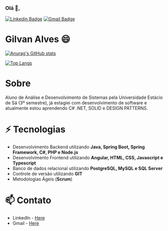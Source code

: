 ### Olá 👋,
[![Linkedin Badge](https://img.shields.io/badge/-Gilvan&#8208;Alves-blue?style=flat-square&logo=Linkedin&logoColor=white&link=https://www.linkedin.com/in/gilvan-alves-11ab061a0/)](https://www.linkedin.com/in/gilvan-alves-11ab061a0/)
[![Gmail Badge](https://img.shields.io/badge/-gilvan.office@gmail.com-c14438?style=flat-square&logo=Gmail&logoColor=white&link=mailto:gilvan.office@gmail.com)](mailto:gilvan.office@gmail.com)  

# Gilvan Alves 😄

[![Anurag's GitHub stats](https://github-readme-stats.vercel.app/api?username=Gilvan-R-A)](https://github.com/Gilvan-R-A/github-readme-stats)

[![Top Langs](https://github-readme-stats.vercel.app/api/top-langs/?username=Gilvan-R-A)](https://github.com/anuraghazra/github-readme-stats)

# Sobre

Aluno de Análise e Desenvolvimento de Sistemas pela Universidade Estácio de Sá (3º semestre), já estagiei com desenvolvimento de software e atualmente estou aprendendo C# .NET, SOLID e DESIGN PATTERNS.

# ⚡ Tecnologias       

- Desenvolvimento Backend utilizando **Java, Spring Boot, Spring Framework, C#, PHP e Node.js**
- Desenvolvimento Frontend utilizando **Angular, HTML, CSS, Javascript e Typescript**
- Banco de dados relacional utilizando **PostgreSQL, MySQL e SQL Server**
- Controle de versão utilizando **GIT**
- Metodologias Ágeis (**Scrum**)   

# 📫 Contato   

- LinkedIn - 
[Here](https://www.linkedin.com/in/gilvan-alves-11ab061a0/)
- Gmail - [Here](mailto:gilvan.office@gmail.com)
